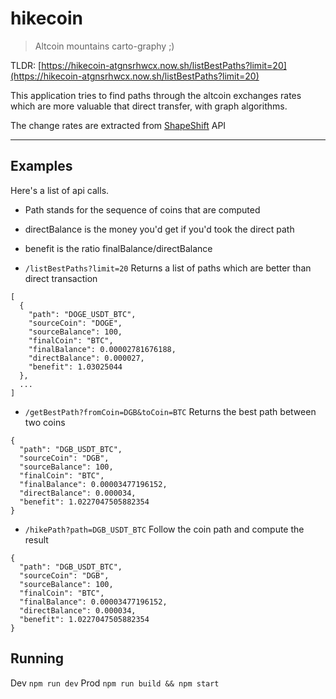 hikecoin
=======

> Altcoin mountains carto-graphy ;)


TLDR: [https://hikecoin-atgnsrhwcx.now.sh/listBestPaths?limit=20](https://hikecoin-atgnsrhwcx.now.sh/listBestPaths?limit=20)

This application tries to find paths through the altcoin exchanges rates which are more valuable that direct transfer, with graph algorithms.

The change rates are extracted from [ShapeShift](https://shapeshift.io) API

----------

## Examples
Here's a list of api calls.
- Path stands for the sequence of coins that are computed
- directBalance is the money you'd get if you'd took the direct path
- benefit is the ratio finalBalance/directBalance


- `/listBestPaths?limit=20`
Returns a list of paths which are better than direct transaction
```
[
  {
    "path": "DOGE_USDT_BTC",
    "sourceCoin": "DOGE",
    "sourceBalance": 100,
    "finalCoin": "BTC",
    "finalBalance": 0.00002781676188,
    "directBalance": 0.000027,
    "benefit": 1.03025044
  },
  ...
]
```
- `/getBestPath?fromCoin=DGB&toCoin=BTC`
Returns the best path between two coins
```
{
  "path": "DGB_USDT_BTC",
  "sourceCoin": "DGB",
  "sourceBalance": 100,
  "finalCoin": "BTC",
  "finalBalance": 0.00003477196152,
  "directBalance": 0.000034,
  "benefit": 1.0227047505882354
}
```


- `/hikePath?path=DGB_USDT_BTC`
Follow the coin path and compute the result
```
{
  "path": "DGB_USDT_BTC",
  "sourceCoin": "DGB",
  "sourceBalance": 100,
  "finalCoin": "BTC",
  "finalBalance": 0.00003477196152,
  "directBalance": 0.000034,
  "benefit": 1.0227047505882354
}
```


## Running
Dev
`npm run dev`
Prod
`npm run build && npm start`
